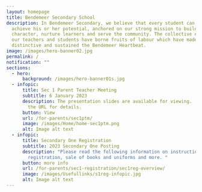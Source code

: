 ```yaml
---
layout: homepage
title: Bendemeer Secondary School
description: In Bendemeer Secondary, we believe that every student can shine and
  achieve his or her potential, anchored on our strong mission to build
  character, nurture learners and serve the community. The collective efforts of
  our teachers and students have borne fruits of labour which have made us
  distinctive and sustained the Bendemeer Heartbeat.
image: /images/hero-banner02.jpg
permalink: /
notification: ""
sections:
  - hero:
      background: /images/hero-banner01s.jpg
  - infopic:
      title: Sec 1 Parent Teacher Meeting
      subtitle: 6 January 2023
      description: The presentation slides are available for viewing.  Please click
        the URL for details.
      button: View
      url: /for-parents/sec1ptm/
      image: /images/Home/home-sec1ptm.png
      alt: Image alt text
  - infopic:
      title: Secondary One Registration
      subtitle: 2023 Secondary One Posting
      description: "Please read the following information on instructions for online
        registration, sale of books and uniforms and more. "
      button: more info
      url: /for-parents/sec1-registration/sec1reg-overview/
      image: /images/Usefullinks/s1reg-infopic.jpg
      alt: Image alt text
---
```

